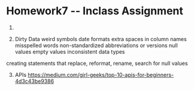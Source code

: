 # Homework7 -- Inclass Assignment

1) <ER diagram>
  
2)  Dirty Data
  weird symbols
  date formats
  extra spaces in column names
  misspelled words
  non-standardized abbreviations or versions
  null values
  empty values
  inconsistent data types
  
  creating statements that replace, reformat, rename, search for null values
  
 3)  APIs
  https://medium.com/girl-geeks/top-10-apis-for-beginners-4d3c43be9386
